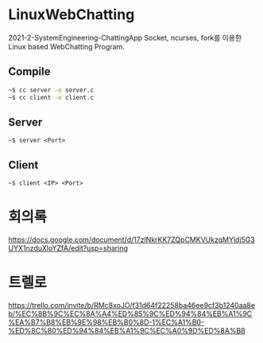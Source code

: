 # LinuxWebChatting
2021-2-SystemEngineering-ChattingApp
Socket, ncurses, fork를 이용한 Linux based WebChatting Program.



## Compile

``` sh
~$ cc server -o server.c
~$ cc client -o client.c
```



## Server 

```console
~$ server <Port>
```

## Client
``` console
~$ client <IP> <Port>
```



# 회의록

https://docs.google.com/document/d/17zlNkrKK7ZQpCMKVUkzqMYldj5G3UYX1nzduXloYZfA/edit?usp=sharing



# 트렐로

https://trello.com/invite/b/RMc8xoJO/f31d64f22258ba46ee9cf3b1240aa8eb/%EC%8B%9C%EC%8A%A4%ED%85%9C%ED%94%84%EB%A1%9C%EA%B7%B8%EB%9E%98%EB%B0%8D-1%EC%A1%B0-%ED%8C%80%ED%94%84%EB%A1%9C%EC%A0%9D%ED%8A%B8
